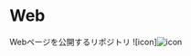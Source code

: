 # Web
Webページを公開するリポジトリ
![icon]![icon](https://github.com/user-attachments/assets/3fd41f80-41f2-4847-a509-0297d5df4176)
